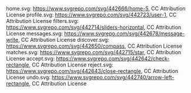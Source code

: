 <!-- home.svg: https://www.svgrepo.com/svg/448472/home, MLP license -->
<!-- profile.svg: https://www.svgrepo.com/svg/318358/profile, GPL license -->
<!-- messages.svg: https://www.svgrepo.com/svg/360571/messages, MIT license -->
<!-- filters.svg: https://www.svgrepo.com/svg/316092/filters-2, CC Attribution License -->
<!-- discover.svg: https://www.svgrepo.com/svg/423621/discover, CC Attribution License -->
<!-- matches.svg: https://www.svgrepo.com/svg/423593/emoji-normal, CC Attribution License -->

home.svg: https://www.svgrepo.com/svg/442666/home-5, CC Attribution License
profile.svg: https://www.svgrepo.com/svg/442723/user-1, CC Attribution License
filters.svg: https://www.svgrepo.com/svg/442714/sliders-horizontal, CC Attribution License
messages.svg: https://www.svgrepo.com/svg/442678/message-write, CC Attribution License
discover.svg: https://www.svgrepo.com/svg/442650/compass, CC Attribution License
matches.svg: https://www.svgrepo.com/svg/442715/star, CC Attribution License
accept.svg: https://www.svgrepo.com/svg/442642/check-rectangle, CC Attribution License
reject.svg: https://www.svgrepo.com/svg/442643/close-rectangle, CC Attribution License
undo.svg: https://www.svgrepo.com/svg/442740/arrow-left-rectangle, CC Attribution License
